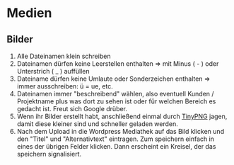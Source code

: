 # Medien

## Bilder

1. Alle Dateinamen klein schreiben
2. Dateinamen dürfen keine Leerstellen enthalten => mit Minus ( - ) oder Unterstrich ( _ ) auffüllen
3. Dateiname dürfen keine Umlaute oder Sonderzeichen enthalten => immer ausschreiben: ü = ue, etc.
4. Dateinamen immer "beschreibend" wählen, also eventuell Kunden / Projektname plus was dort zu sehen ist oder für welchen Bereich es gedacht ist. Freut sich Google drüber.
5. Wenn ihr Bilder erstellt habt, anschließend einmal durch [TinyPNG](https://tinypng.com/) jagen, damit diese kleiner sind und schneller geladen werden.
6. Nach dem Upload in die Wordpress Mediathek auf das Bild klicken und den "Titel" und "Alternativtext" eintragen. Zum speichern einfach in eines der übrigen Felder klicken. Dann erscheint ein Kreisel, der das speichern signalisiert.